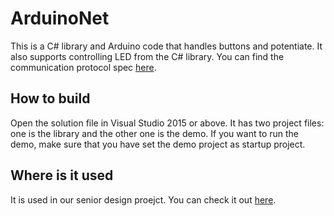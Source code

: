# ArduinoNet
This is a C# library and Arduino code that handles buttons and potentiate. It also supports controlling LED from the C# library. You can find the communication protocol spec [here](https://github.com/The-Three-Musketeers/Mission_Control_Final/tree/master/docs).


## How to build
Open the solution file in Visual Studio 2015 or above. It has two project files: one is the library and the other one is the demo. If you want to run the demo, make sure that you have set the demo project as startup project.

## Where is it used
It is used in our senior design proejct. You can check it out [here](https://github.com/The-Three-Musketeers/Mission_Control_Final/).
